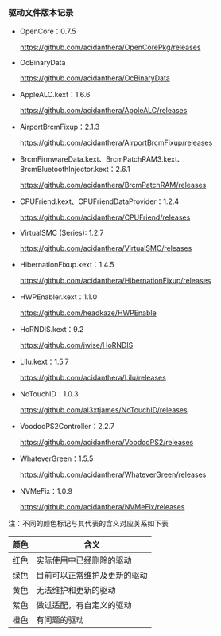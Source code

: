 ### 驱动文件版本记录

- OpenCore：0.7.5

  https://github.com/acidanthera/OpenCorePkg/releases



- OcBinaryData

  https://github.com/acidanthera/OcBinaryData



- AppleALC.kext：1.6.6

  https://github.com/acidanthera/AppleALC/releases

  

- AirportBrcmFixup：2.1.3

  https://github.com/acidanthera/AirportBrcmFixup/releases

  

- BrcmFirmwareData.kext、BrcmPatchRAM3.kext、BrcmBluetoothInjector.kext：2.6.1

  https://github.com/acidanthera/BrcmPatchRAM/releases

  

- CPUFriend.kext、CPUFriendDataProvider：1.2.4

  https://github.com/acidanthera/CPUFriend/releases

  

- VirtualSMC (Series): 1.2.7

  https://github.com/acidanthera/VirtualSMC/releases

  

- HibernationFixup.kext：1.4.5

  https://github.com/acidanthera/HibernationFixup/releases

  

- HWPEnabler.kext：1.1.0

  https://github.com/headkaze/HWPEnable

  

- HoRNDIS.kext：9.2

  https://github.com/jwise/HoRNDIS

  

- Lilu.kext：1.5.7

  https://github.com/acidanthera/Lilu/releases

  

- NoTouchID：1.0.3

  https://github.com/al3xtjames/NoTouchID/releases

  

- VoodooPS2Controller：2.2.7

  https://github.com/acidanthera/VoodooPS2/releases

  

- WhateverGreen：1.5.5

  https://github.com/acidanthera/WhateverGreen/releases



- NVMeFix：1.0.9

  https://github.com/acidanthera/NVMeFix/releases



注：不同的颜色标记与其代表的含义对应关系如下表

| 颜色 | 含义                         |
| ---- | ---------------------------- |
| 红色 | 实际使用中已经删除的驱动     |
| 绿色 | 目前可以正常维护及更新的驱动 |
| 黄色 | 无法维护和更新的驱动         |
| 紫色 | 做过适配，有自定义的驱动     |
| 橙色 | 有问题的驱动                 |

